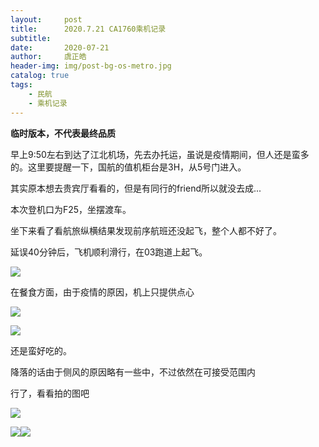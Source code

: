 ```yaml
---
layout:     post
title:      2020.7.21 CA1760乘机记录
subtitle:   
date:       2020-07-21 
author:     虞正皓
header-img: img/post-bg-os-metro.jpg
catalog: true 
tags:
    - 民航
    - 乘机记录
---
```

**临时版本，不代表最终品质**

早上9:50左右到达了江北机场，先去办托运，虽说是疫情期间，但人还是蛮多的。这里要提醒一下，国航的值机柜台是3H，从5号门进入。

其实原本想去贵宾厅看看的，但是有同行的friend所以就没去成...

本次登机口为F25，坐摆渡车。

坐下来看了看航旅纵横结果发现前序航班还没起飞，整个人都不好了。

延误40分钟后，飞机顺利滑行，在03跑道上起飞。


![](https://tva1.sinaimg.cn/large/007S8ZIlly1ggyowg7trtj30ey0geq6t.jpg)

在餐食方面，由于疫情的原因，机上只提供点心

![](https://tva1.sinaimg.cn/large/007S8ZIlly1ggyoycfjewj30u0140n27.jpg)

![](https://tva1.sinaimg.cn/large/007S8ZIlly1ggyozl0sfyj30u0140q8g.jpg)

还是蛮好吃的。

降落的话由于侧风的原因略有一些中，不过依然在可接受范围内

行了，看看拍的图吧

![](https://tva1.sinaimg.cn/large/007S8ZIlly1ggyowalpkaj302i03c0sj.jpg)

![](https://tva1.sinaimg.cn/large/007S8ZIlly1ggyowbu21pj30u01h678k.jpg)![](https://tva1.sinaimg.cn/large/007S8ZIlly1ggyowc2ijcj301v03c0sj.jpg)

